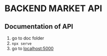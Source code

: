 # BACKEND MARKET API

## Documentation of API
1. go to doc folder
2. ``` npx serve ```
3. go to [localhost:5000](localhost:5000)
